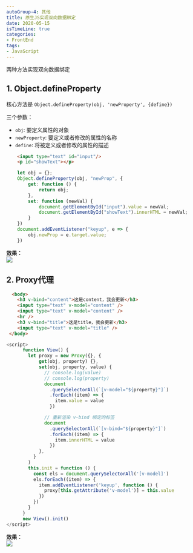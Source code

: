 ```yaml
---
autoGroup-4: 其他
title: 原生JS实现双向数据绑定
date: 2020-05-15
isTimeLine: true
categories:
- FrontEnd
tags:
- JavaScript
---
```


两种方法实现双向数据绑定 

## 1. Object.defineProperty    

核心方法是 `Object.defineProperty(obj, 'newProperty', {define})`   

三个参数：
+ `obj`: 要定义属性的对象   
+ `newProperty`: 要定义或者修改的属性的名称   
+ `define`: 将被定义或者修改的属性的描述   
     
```html
    <input type="text" id="input"/>
    <p id="showText"></p>
```
   
```js
    let obj = {};
    Object.defineProperty(obj, "newProp", {
        get: function () {
            return obj;
        },
        set: function (newVal) {
            document.getElementById("input").value = newVal;
            document.getElementById("showText").innerHTML = newVal;
        }
    })
    document.addEventListener("keyup", e => {
        obj.newProp = e.target.value;
    })
```

**效果：**   
![](https://tva1.sinaimg.cn/large/0081Kckwly1gjybswg9u2g30ds09oaak.gif)


## 2. Proxy代理
```html
  <body>
    <h3 v-bind="content">这是content，我会更新</h3>
    <input type="text" v-model="content" />
    <input type="text" v-model="content" />
    <hr />
    <h3 v-bind="title">这是title，我会更新</h3>
    <input type="text" v-model="title" />
 </body>   
```
   
```js
<script>
      function View() {
        let proxy = new Proxy({}, {
            get(obj, property) {},
            set(obj, property, value) {
              // console.log(value)
              // console.log(property)
              document
                .querySelectorAll(`[v-model="${property}"]`)
                .forEach((item) => {
                  item.value = value
                })

              // 重新渲染 v-bind 绑定的标签              
              document
                .querySelectorAll(`[v-bind="${property}"]`)
                .forEach((item) => {
                  item.innerHTML = value
                })
            },
          }
        )
        this.init = function () {
          const els = document.querySelectorAll('[v-model]')
          els.forEach((item) => {
            item.addEventListener('keyup', function () {
              proxy[this.getAttribute('v-model')] = this.value
            })
          })
        }
      }
      new View().init()
</script>
```

**效果：**   
![](https://tva1.sinaimg.cn/large/0081Kckwly1gkkixo60msg30m80cl42q.gif)
